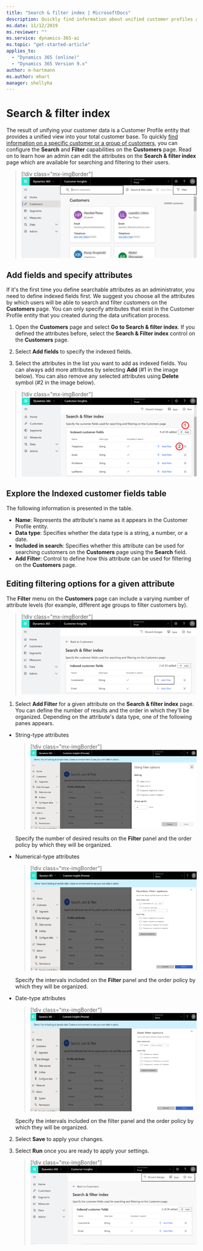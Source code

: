 ```yaml
---
title: "Search & filter index | MicrosoftDocs"
description: Quickly find information about unified customer profiles and filter for specified attributes.
ms.date: 11/12/2019
ms.reviewer: ""
ms.service: dynamics-365-ai
ms.topic: "get-started-article"
applies_to: 
  - "Dynamics 365 (online)"
  - "Dynamics 365 Version 9.x"
author: m-hartmann
ms.author: mhart
manager: shellyha
---
```


# Search & filter index

The result of unifying your customer data is a Customer Profile entity that provides a unified view into your total customer base. To quickly [find information on a specific customer or a group of customers](pm-profiles.md), you can configure the **Search** and **Filter** capabilities on the **Customers** page. Read on to learn how an admin can edit the attributes on the **Search & filter index** page which are available for searching and filtering to their users.

<!-- update screenshot -->

> [!div class="mx-imgBorder"] 
> ![Search filter](media/search-filter.png "Search filter")

## Add fields and specify attributes

If it's the first time you define searchable attributes as an administrator, you need to define indexed fields first. We suggest you choose all the attributes by which users will be able to search and filter customers on the **Customers** page. You can only specify attributes that exist in the Customer Profile entity that you created during the data unification process. 

1. Open the **Customers** page and select **Go to Search & filter index**. If you defined the attributes before, select the **Search & Filter index** control on the **Customers** page.

2. Select **Add fields** to specify the indexed fields.

3. Select the attributes in the list you want to add as indexed fields. You can always add more attributes by selecting **Add** (#1 in the image below). You can also remove any selected attributes using **Delete** symbol (#2 in the image below).

<!-- update screenshots -->

> [!div class="mx-imgBorder"] 
> ![Add or remove attributes](media/search-sort-filter-add.png "Add or remove attributes")

## Explore the Indexed customer fields table

The following information is presented in the table.

- **Name**: Represents the attribute's name as it appears in the Customer Profile entity.
- **Data type**: Specifies whether the data type is a string, a number, or a date.
- **Included in search**: Specifies whether this attribute can be used for searching customers on the **Customers** page using the **Search** field.
- **Add Filter**: Control to define how this attribute can be used for filtering on the **Customers** page.

## Editing filtering options for a given attribute

The **Filter** menu on the **Customers** page can include a varying number of attribute levels (for example, different age groups to filter customers by).

> [!div class="mx-imgBorder"]
> ![Table on Search & filter index page](media/search-sort-filter-edit.png "Table on Search & filter index page")

1. Select **Add Filter** for a given attribute on the **Search & filter index** page. You can define the number of results and the order in which they'll be organized. Depending on the attribute's data type, one of the following panes appears.

- String-type attributes

  > [!div class="mx-imgBorder"]
  > ![String filter options](media/string-filter-options.png "String filter options")

  Specify the number of desired results on the **Filter** panel and the order policy by which they will be organized.

- Numerical-type attributes

  > [!div class="mx-imgBorder"]
  > ![Number filter options](media/number-filter-options.png "Number filter options")

  Specify the intervals included on the **Filter** panel and the order policy by which they will be organized.

- Date-type attributes

  > [!div class="mx-imgBorder"]
  > ![Date filter options](media/date-filter-options.png "Date filter options")

  Specify the intervals included on the filter panel and the order policy by which they will be organized.

2. Select **Save** to apply your changes.

3. Select **Run** once you are ready to apply your settings.

   > [!div class="mx-imgBorder"]
   > ![Save and Run](media/search-sort-filter-save-run.png "Save and Run")
